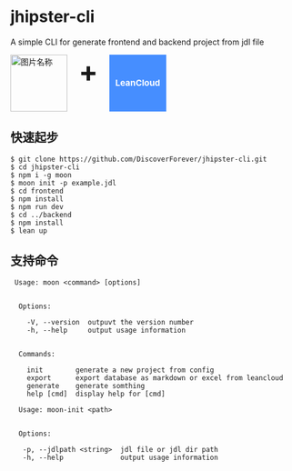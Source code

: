 # jhipster-cli
A simple CLI for generate frontend and backend project from jdl file
<div style="display:flex;">
  <img src="https://cn.vuejs.org/images/logo.png" width = "100px" height = "100px" alt="图片名称" align=center />
  <div style="font-size:50px;font-weight:700;padding-left:20px;padding-right:20px;">+</div>
  <div style="font-size:15px;font-weight:700;    background-color:#468eff;color:#fff;width:100px;height:100px;line-height:100px;text-align:center;">LeanCloud</div>
</div>



## 快速起步
```
$ git clone https://github.com/DiscoverForever/jhipster-cli.git
$ cd jhipster-cli
$ npm i -g moon
$ moon init -p example.jdl
$ cd frontend
$ npm install
$ npm run dev
$ cd ../backend
$ npm install
$ lean up
```
## 支持命令

```
 Usage: moon <command> [options]


  Options:

    -V, --version  outpuvt the version number
    -h, --help     output usage information


  Commands:

    init        generate a new project from config
    export      export database as markdown or excel from leancloud
    generate    generate somthing
    help [cmd]  display help for [cmd]

  Usage: moon-init <path>


  Options:

   -p, --jdlpath <string>  jdl file or jdl dir path
   -h, --help              output usage information
```